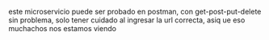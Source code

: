 este microservicio puede ser probado en postman, con get-post-put-delete sin problema, solo tener cuidado al ingresar la url correcta, asiq ue eso muchachos nos estamos viendo
